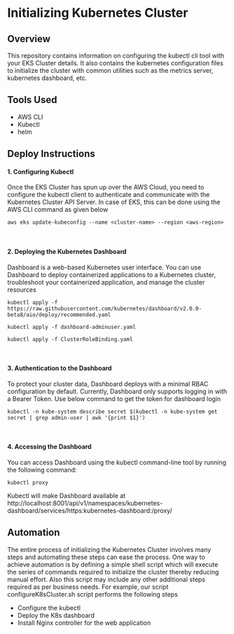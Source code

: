 
# Initializing Kubernetes Cluster
## Overview
This repository contains information on configuring the kubectl cli tool with your EKS Cluster details. It also contains the kubernetes configuration files to initialize the cluster with common utilities such as the metrics server, kubernetes dashboard, etc. 


## Tools Used
- AWS CLI
- Kubectl
- helm


## Deploy Instructions

#### 1. Configuring Kubectl
   Once the EKS Cluster has spun up over the AWS Cloud, you need to configure the kubectl client to authenticate and communicate with the Kubernetes Cluster API Server. In case of EKS, this can be done using the AWS CLI command as given below
   ```
   aws eks update-kubeconfig --name <cluster-name> --region <aws-region>
   ```
   <br>

#### 2. Deploying the Kubernetes Dashboard
   Dashboard is a web-based Kubernetes user interface. You can use Dashboard to deploy containerized applications to a Kubernetes cluster, troubleshoot your containerized application, and manage the cluster resources
   ```
   kubectl apply -f https://raw.githubusercontent.com/kubernetes/dashboard/v2.0.0-beta8/aio/deploy/recommended.yaml

   kubectl apply -f dashboard-adminuser.yaml

   kubectl apply -f ClusterRoleBinding.yaml
   ```
   <br>
   
#### 3. Authentication to the Dashboard
   To protect your cluster data, Dashboard deploys with a minimal RBAC configuration by default. Currently, Dashboard only supports logging in with a Bearer Token. Use below command to get the token for dashboard login
   ```
   kubectl -n kube-system describe secret $(kubectl -n kube-system get secret | grep admin-user | awk '{print $1}')
   ```
   <br>

#### 4. Accessing the Dashboard
   You can access Dashboard using the kubectl command-line tool by running the following command:
   ```
   kubectl proxy
   ```
   Kubectl will make Dashboard available at http://localhost:8001/api/v1/namespaces/kubernetes-dashboard/services/https:kubernetes-dashboard:/proxy/


## Automation
The entire process of initializing the Kubernetes Cluster involves many steps and automating these steps can ease the process. One way to achieve automation is by defining a simple shell script which will execute the series of commands required to initialize the cluster thereby reducing manual effort. Also this script may include any other additional steps required as per business needs. For example, our script configureK8sCluster.sh script performs the following steps
   - Configure the kubectl
   - Deploy the K8s dashboard
   - Install Nginx controller for the web application